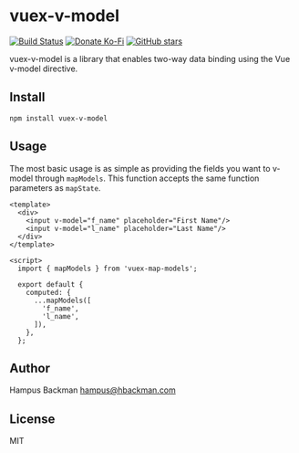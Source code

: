 # vuex-v-model
[![Build Status](https://github.com/hbackman/vuex-v-model/actions/workflows/node.js.yml/badge.svg)](https://github.com/hbackman/vuex-v-model/actions/workflows/node.js.yml)
[![Donate Ko-Fi](https://img.shields.io/badge/donate-ko--fi-blue.svg)](https://ko-fi.com/hbackman)
[![GitHub stars](https://img.shields.io/github/stars/hbackman/vuex-v-model.svg?style=social&label=Star)](https://github.com/hbackman/vuex-map-fields)

vuex-v-model is a library that enables two-way data binding using the Vue v-model directive.

## Install
```
npm install vuex-v-model
```

## Usage
The most basic usage is as simple as providing the fields you want to v-model through `mapModels`. This function accepts the same function parameters as `mapState`.
```
<template>
  <div>
    <input v-model="f_name" placeholder="First Name"/>
    <input v-model="l_name" placeholder="Last Name"/>
  </div>
</template>

<script>
  import { mapModels } from 'vuex-map-models';
  
  export default {
    computed: {
      ...mapModels([
        'f_name',
        'l_name',
      ]),
    },
  };
```

## Author
Hampus Backman <hampus@hbackman.com>

## License
MIT
